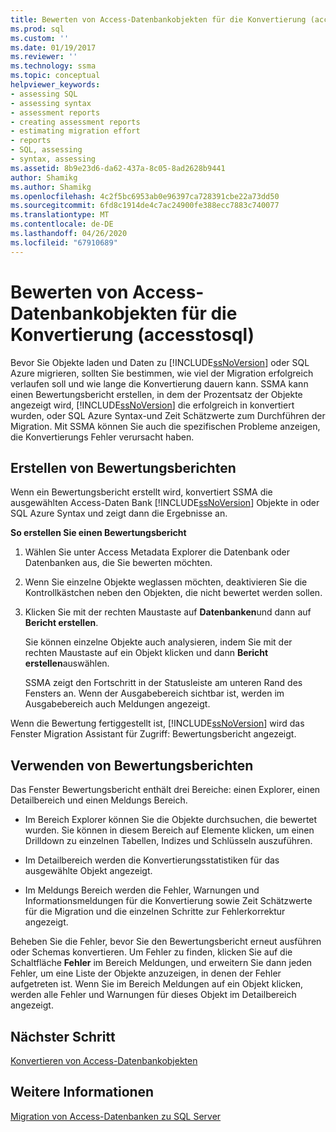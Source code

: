 ```yaml
---
title: Bewerten von Access-Datenbankobjekten für die Konvertierung (accesstosql) | Microsoft-Dokumentation
ms.prod: sql
ms.custom: ''
ms.date: 01/19/2017
ms.reviewer: ''
ms.technology: ssma
ms.topic: conceptual
helpviewer_keywords:
- assessing SQL
- assessing syntax
- assessment reports
- creating assessment reports
- estimating migration effort
- reports
- SQL, assessing
- syntax, assessing
ms.assetid: 8b9e23d6-da62-437a-8c05-8ad2628b9441
author: Shamikg
ms.author: Shamikg
ms.openlocfilehash: 4c2f5bc6953ab0e96397ca728391cbe22a73dd50
ms.sourcegitcommit: 6fd8c1914de4c7ac24900fe388ecc7883c740077
ms.translationtype: MT
ms.contentlocale: de-DE
ms.lasthandoff: 04/26/2020
ms.locfileid: "67910689"
---
```

# <a name="assessing-access-database-objects-for-conversion-accesstosql"></a>Bewerten von Access-Datenbankobjekten für die Konvertierung (accesstosql)
Bevor Sie Objekte laden und Daten zu [!INCLUDE[ssNoVersion](../../includes/ssnoversion-md.md)] oder SQL Azure migrieren, sollten Sie bestimmen, wie viel der Migration erfolgreich verlaufen soll und wie lange die Konvertierung dauern kann. SSMA kann einen Bewertungsbericht erstellen, in dem der Prozentsatz der Objekte angezeigt wird, [!INCLUDE[ssNoVersion](../../includes/ssnoversion-md.md)] die erfolgreich in konvertiert wurden, oder SQL Azure Syntax-und Zeit Schätzwerte zum Durchführen der Migration. Mit SSMA können Sie auch die spezifischen Probleme anzeigen, die Konvertierungs Fehler verursacht haben.  
  
## <a name="creating-assessment-reports"></a>Erstellen von Bewertungsberichten  
Wenn ein Bewertungsbericht erstellt wird, konvertiert SSMA die ausgewählten Access-Daten Bank [!INCLUDE[ssNoVersion](../../includes/ssnoversion-md.md)] Objekte in oder SQL Azure Syntax und zeigt dann die Ergebnisse an.  
  
**So erstellen Sie einen Bewertungsbericht**  
  
1.  Wählen Sie unter Access Metadata Explorer die Datenbank oder Datenbanken aus, die Sie bewerten möchten.  
  
2.  Wenn Sie einzelne Objekte weglassen möchten, deaktivieren Sie die Kontrollkästchen neben den Objekten, die nicht bewertet werden sollen.  
  
3.  Klicken Sie mit der rechten Maustaste auf **Datenbanken**und dann auf **Bericht erstellen**.  
  
    Sie können einzelne Objekte auch analysieren, indem Sie mit der rechten Maustaste auf ein Objekt klicken und dann **Bericht erstellen**auswählen.  
  
    SSMA zeigt den Fortschritt in der Statusleiste am unteren Rand des Fensters an. Wenn der Ausgabebereich sichtbar ist, werden im Ausgabebereich auch Meldungen angezeigt.  
  
Wenn die Bewertung fertiggestellt ist, [!INCLUDE[ssNoVersion](../../includes/ssnoversion-md.md)] wird das Fenster Migration Assistant für Zugriff: Bewertungsbericht angezeigt.  
  
## <a name="using-assessment-reports"></a>Verwenden von Bewertungsberichten  
Das Fenster Bewertungsbericht enthält drei Bereiche: einen Explorer, einen Detailbereich und einen Meldungs Bereich.  
  
-   Im Bereich Explorer können Sie die Objekte durchsuchen, die bewertet wurden. Sie können in diesem Bereich auf Elemente klicken, um einen Drilldown zu einzelnen Tabellen, Indizes und Schlüsseln auszuführen.  
  
-   Im Detailbereich werden die Konvertierungsstatistiken für das ausgewählte Objekt angezeigt.  
  
-   Im Meldungs Bereich werden die Fehler, Warnungen und Informationsmeldungen für die Konvertierung sowie Zeit Schätzwerte für die Migration und die einzelnen Schritte zur Fehlerkorrektur angezeigt.  
  
Beheben Sie die Fehler, bevor Sie den Bewertungsbericht erneut ausführen oder Schemas konvertieren. Um Fehler zu finden, klicken Sie auf die Schaltfläche **Fehler** im Bereich Meldungen, und erweitern Sie dann jeden Fehler, um eine Liste der Objekte anzuzeigen, in denen der Fehler aufgetreten ist. Wenn Sie im Bereich Meldungen auf ein Objekt klicken, werden alle Fehler und Warnungen für dieses Objekt im Detailbereich angezeigt.  
  
## <a name="next-step"></a>Nächster Schritt  
[Konvertieren von Access-Datenbankobjekten](converting-access-database-objects-accesstosql.md)  
  
## <a name="see-also"></a>Weitere Informationen  
[Migration von Access-Datenbanken zu SQL Server](migrating-access-databases-to-sql-server-azure-sql-db-accesstosql.md)  
  
